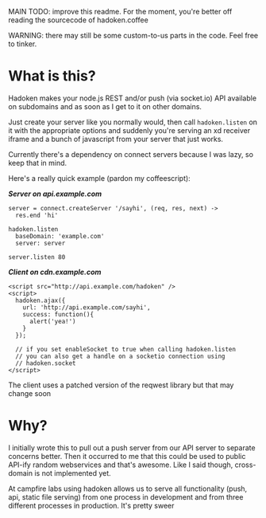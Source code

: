 MAIN TODO: improve this readme. For the moment, you're better off reading the sourcecode of hadoken.coffee

WARNING: there may still be some custom-to-us parts in the code. Feel free to tinker.

# What is this?

Hadoken makes your node.js REST and/or push (via socket.io) API available on subdomains and as soon as I get to it on other domains.

Just create your server like you normally would, then call `hadoken.listen` on it with the appropriate options and suddenly you're serving an xd receiver iframe and a bunch of javascript from your server that just works.

Currently there's a dependency on connect servers because I was lazy, so keep that in mind.

Here's a really quick example (pardon my coffeescript):

***Server on api.example.com***

    server = connect.createServer '/sayhi', (req, res, next) ->
      res.end 'hi'
    
    hadoken.listen
      baseDomain: 'example.com'
      server: server
    
    server.listen 80

***Client on cdn.example.com***
    
    <script src="http://api.example.com/hadoken" />
    <script>
      hadoken.ajax({
        url: 'http://api.example.com/sayhi',
        success: function(){
          alert('yea!')
        }
      });
      
      // if you set enableSocket to true when calling hadoken.listen
      // you can also get a handle on a socketio connection using
      // hadoken.socket
    </script>


The client uses a patched version of the reqwest library but that may change soon

# Why?

I initially wrote this to pull out a push server from our API server to separate concerns better. Then it occurred to me that this could be used to public API-ify random webservices and that's awesome. Like I said though, cross-domain is not implemented yet.

At campfire labs using hadoken allows us to serve all functionality (push, api, static file serving) from one process in development and from three different processes in production. It's pretty sweer